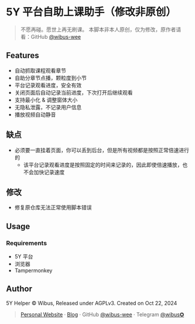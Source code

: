 # 5Y 平台自助上课助手（修改非原创）

> 不愿再碰。愿世上再无刷课。
> 本脚本非本人原创，仅为修改，原作者请看：GitHub [@wibus-wee](https://github.com/wibus-wee/)
## Features

- 自动抓取课程观看章节
- 自助分章节点播，颗粒度到小节
- 平台记录观看进度，安全有效
- 关闭页面后自动记录当前进度，下次打开后继续观看
- 支持最小化 & 调整窗体大小
- 无隐私泄露，不记录用户信息
- 播放视频自动静音


## 缺点

- 必须要一直挂着页面，你可以丢到后台，但是所有视频都是按照正常倍速进行的
  - 该平台记录观看进度是按照固定的时间来记录的，因此即使倍速播放，也不会加快记录速度

## 修改
- 修复原仓库无法正常使用脚本错误

## Usage

### Requirements

- 5Y 平台
- 浏览器
- Tampermonkey


## Author

5Y Helper © Wibus, Released under AGPLv3. Created on Oct 22, 2024

> [Personal Website](http://wibus.ren/) · [Blog](https://blog.wibus.ren/) · GitHub [@wibus-wee](https://github.com/wibus-wee/) · Telegram [@wibus✪](https://t.me/wibus_wee)
